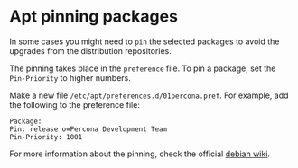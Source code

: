 # Apt pinning packages

In some cases you might need to `pin` the selected packages to avoid the upgrades from the distribution repositories. 

The pinning takes place in the `preference` file. To pin a package, set the `Pin-Priority` to higher numbers.

Make a new file `/etc/apt/preferences.d/01percona.pref`. For example, add the following to the preference file:

```
Package:
Pin: release o=Percona Development Team
Pin-Priority: 1001
```

For more information about the pinning, check the official [debian wiki](http://wiki.debian.org/AptPreferences).